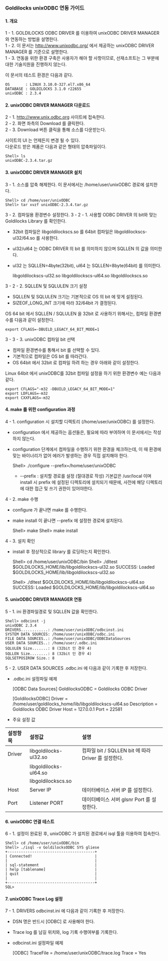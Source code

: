 ### Goldilocks unixODBC 연동 가이드

#### 1. 개요

1 - 1. GOLDILOCKS ODBC DRIVER 를 이용하여 unixODBC DRIVER MANAGER 와 연동하는 방법을 설명한다.<br/>
1 - 2. 이 문서는 http://www.unixodbc.org/ 에서 제공하는 unixODBC DRIVER MANAGER 를 기준으로 설명한다.<br/>
1 - 3. 연동을 위한 환경 구축은 사용자가 해야 할 사항이므로, 선재소프트는 그 부분에 대한 기술지원을 진행하지 않는다.


이 문서의 테스트 환경은 다음과 같다.

    OS       : LINUX 3.10.0-327.el7.x86_64
    DATABASE : GOLDILOCKS 3.1.0 r22655
    unixODBC : 2.3.4


#### 2. unixODBC DRIVER MANAGER 다운로드

2 - 1. http://www.unix.odbc.org 사이트에 접속한다.<br/>
2 - 2. 화면 좌측의 Download 를 클릭한다.<br/>
2 - 3. Download 버튼 클릭을 통해 소스를 다운받는다.<br/>


사이트의 UI 는 언제든지 변경 될 수 있다.<br/>
다운로드 받은 제품은 다음과 같은 형태의 압축파일이다.<br/>

    Shell> ls
    unixODBC-2.3.4.tar.gz


#### 3. unixODBC DRIVER MANAGER 설치

3 - 1. 소스를 압축 해제한다. 이 문서에서는 /home/user/unixODBC 경로에 설치한다.


    Shell> cd /home/user/unixODBC
    Shell> tar xvzf unixODBC-2.3.4.tar.gz

3 - 2. 컴파일용 환경변수 설정한다.
3 - 2 - 1. 사용할 ODBC DRIVER 의 bit와 맞는 Goldilocks Library 를 확인한다.

 * 32bit 컴파일은 libgoldilockscs.so 를 64bit 컴파일은 libgoldilockscs-ul32/64.so 를 사용한다.
 * ul32/ul64 는 ODBC DRIVER 의 bit 를 의미하지 않으며 SQLLEN 의 값을 의미한다.
 * ul32 는 SQLLEN=4byte(32bit), ul64 는 SQLLEN=8byte(64bit) 를 의미한다.


     libgoldilockscs-ul32.so
     libgoldilockscs-ul64.so
     libgoldilockscs.so


3 - 2 - 2. SQLLEN 및 SQLULEN 크기 설정

 * SQLLEN 및 SQLULEN 크기는 기본적으로 OS 의 bit 에 맞게 설정된다.
 * SIZEOF_LONG_INT 크기에 따라 32/64bit 가 결정된다.

OS 64 bit 에서 SQLLEN / SQLULEN 을 32bit 로 사용하기 위해서는, 컴파일 환경변수를 다음과 같이 설정한다.


    export CFLAGS=-DBUILD_LEGACY_64_BIT_MODE=1

3 - 3 - 3. unixODBC 컴파일 bit 선택

 * 컴파일 환경변수를 통해서 bit 를 선택할 수 있다.
 * 기본적으로 컴파일은 OS bit 를 따라간다.
 * OS 64bit 에서 32bit 로 컴파일 하려 하는 경우 아래와 같이 설정한다.

Linux 64bit 에서 unixODBC를 32bit 컴파일 설정을 하기 위한 환경변수 예는 다음과 같다.

    export CFLAGS="-m32 -DBUILD_LEGACY_64_BIT_MODE=1"
    export LDFLAGS=-m32
    export CXXFLAGS=-m32


#### 4. make 를 위한 configuration 과정

4 - 1. configuration 시 설치할 디렉토리 (/home/user/unixODBC) 를 설정한다.

* configuration 에서 제공하는 옵션들은, 필요에 따라 부여하며 이 문서에서는 작성하지 않는다.
* configuration 단계에서 컴파일을 수행하기 위한 환경을 체크하는데, 이 때 환경에 맞는 바이너리가 없어 에러가 발생하는 경우 직접 설치해야 한다.


    Shell> ./configure --prefix=/home/user/unixODBC
     * --prefix         : 설치할 경로를 설정 (절대경로 작성)
       기본값은 /usr/local 이며 install 시 prefix 에 설정된 디렉토리에 설치되기 때문에,
       사전에 해당 디렉토리에 대한 접근 및 쓰기 권한이 있어야한다.


4 - 2. make 수행

* configure 가 끝나면 make 를 수행한다.
* make install 이 끝나면 --prefix 에 설정한 경로에 설치된다.


    Shell> make
    Shell> make install



4 - 3. 설치 확인

* install 후 정상적으로 library 를 로딩하는지 확인한다.


    Shell> cd /home/user/unixODBC/bin
    Shell> ./dltest $GOLDILOCKS_HOME/lib/libgoldilockscs-ul32.so
    SUCCESS: Loaded $GOLDILOCKS_HOME/lib/libgoldilockscs-ul32.so

    Shell> ./dltest $GOLDILOCKS_HOME/lib/libgoldilockscs-ul64.so
    SUCCESS: Loaded $GOLDILOCKS_HOME/lib/libgoldilockscs-ul64.so

#### 5. unixODBC DRIVER MANAGER 연동

5 - 1. ini 환경파일경로 및 SQLLEN 값을 확인한다.

    Shell> odbcinst -j
    unixODBC 2.3.4
    DRIVERS............: /home/user/unixODBC/odbcinst.ini
    SYSTEM DATA SOURCES: /home/user/unixODBC/odbc.ini
    FILE DATA SOURCES..: /home/user/unixODBC/ODBCDataSources
    USER DATA SOURCES..: /home/user/.odbc.ini
    SQLULEN Size.......: 8 (32bit 인 경우 4)
    SQLLEN Size........: 8 (32bit 인 경우 4)
    SQLSETPOSIROW Size.: 8

5 - 2. USER DATA SOURCES .odbc.ini 에 다음과 같이 기록한 후 저장한다.

* .odbc.ini 설정파일 예제


    [ODBC Data Sources]
    GoldilocksODBC = Goldilocks ODBC Driver

    [GoldilocksODBC]
    Driver = /home/user/goldilocks_home/lib/libgoldilockscs-ul64.so
    Description = Goldilocks ODBC Driver
    Host = 127.0.0.1
    Port = 22581


* 주요 설정 값

|설정항목 |설정값                |설명                                       |
|:--     |:--                   |:--                                       |
|Driver  |libgoldilocks-ul32.so |컴파일 bit / SQLLEN bit 에 따라 Driver 를 설정한다.   |
|        |libgoldilocks-ul64.so |                                          |
|        |libgoldilockscs.so    |                                          |
|Host    |Server IP             |데이터베이스 서버 IP 를 설정한다.           |
|Port    |Listener PORT         |데이터베이스 서버 glsnr Port 를 설정한다.   |


#### 6. unixODBC 연결 테스트

6 - 1. 설정이 완료된 후, unixODBC 가 설치된 경로에서 isql 툴을 이용하여 접속한다.


    Shell> cd /home/user/unixODBC/bin
    Shell> ./isql -v GoldilocksODBC SYS gliese
    +---------------------------------------+
    | Connected!                            |
    |                                       |
    | sql-statement                         |
    | help [tablename]                      |
    | quit                                  |
    |                                       |
    +---------------------------------------+
    SQL>



#### 7. unixODBC Trace Log 설정

7 - 1. DRIVERS odbcinst.ini 에 다음과 같이 기록한 후 저장한다.

* DSN 명은 반드시 [ODBC] 로 사용해야 한다.
* Trace log 를 남길 위치와, log 기록 수행여부를 기록한다.

* odbcinst.ini 설정파일 예제


    [ODBC]
    TraceFile = /home/user/unixODBC/trace.log
    Trace = Yes
